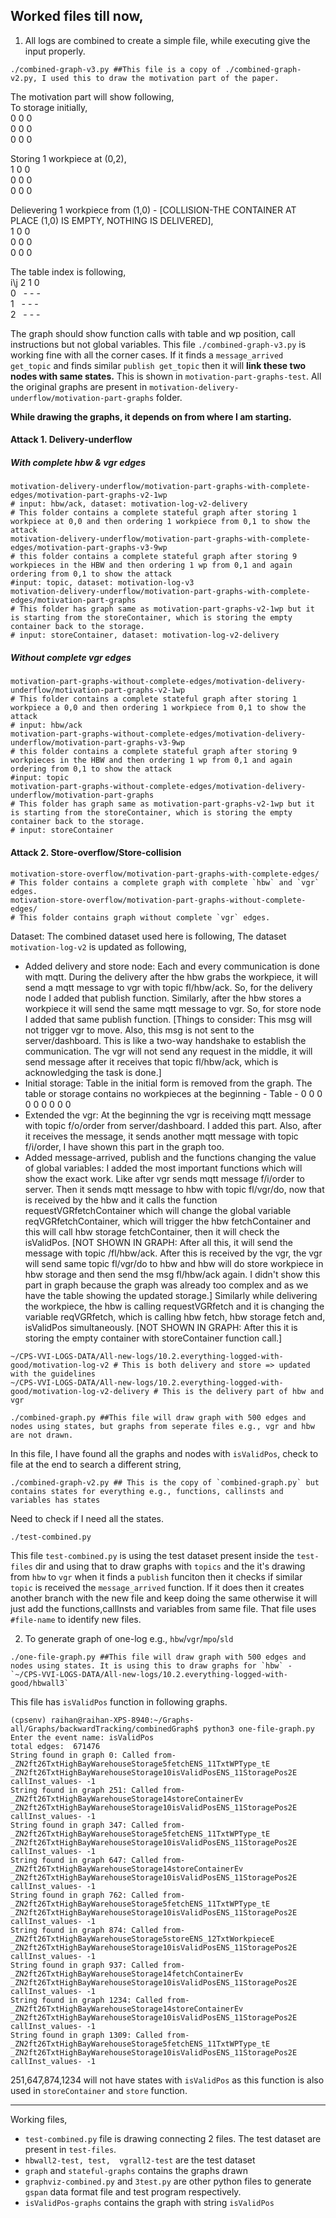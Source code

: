 Worked files till now,
------------------
1. All logs are combined to create a simple file, while executing give the input properly.
```
./combined-graph-v3.py ##This file is a copy of ./combined-graph-v2.py, I used this to draw the motivation part of the paper. 
```
The motivation part will show following,<br/>
To storage initially,<br/>
0 0 0<br/>
0 0 0<br/>
0 0 0<br/>

Storing 1 workpiece at (0,2),<br/>
1 0 0<br/>
0 0 0<br/>
0 0 0<br/>

Delievering 1 workpiece from (1,0) - [COLLISION-THE CONTAINER AT PLACE (1,0) IS EMPTY, NOTHING IS DELIVERED],<br/>
1 0 0<br/>
0 0 0<br/>
0 0 0<br/>

The table index is following,<br/>
i\j 2 1 0<br/>
0 &nbsp; - - -<br/>
1 &nbsp; - - -<br/>
2 &nbsp; - - -<br/>

The graph should show function calls with table and wp position, call instructions but not global variables. This file `./combined-graph-v3.py` is working fine with all the corner cases. If it finds a `message_arrived get_topic` and finds similar `publish get_topic` then it will **link these two nodes with same states.** This is shown in `motivation-part-graphs-test`. All the original graphs are present in `motivation-delivery-underflow/motivation-part-graphs` folder.

**While drawing the graphs, it depends on from where I am starting.**
#### Attack 1. Delivery-underflow
##### With complete hbw & vgr edges
```
motivation-delivery-underflow/motivation-part-graphs-with-complete-edges/motivation-part-graphs-v2-1wp 
# input: hbw/ack, dataset: motivation-log-v2-delivery
# This folder contains a complete stateful graph after storing 1 workpiece at 0,0 and then ordering 1 workpiece from 0,1 to show the attack 
motivation-delivery-underflow/motivation-part-graphs-with-complete-edges/motivation-part-graphs-v3-9wp 
# this folder contains a complete stateful graph after storing 9 workpieces in the HBW and then ordering 1 wp from 0,1 and again ordering from 0,1 to show the attack
#input: topic, dataset: motivation-log-v3
motivation-delivery-underflow/motivation-part-graphs-with-complete-edges/motivation-part-graphs 
# This folder has graph same as motivation-part-graphs-v2-1wp but it is starting from the storeContainer, which is storing the empty container back to the storage.
# input: storeContainer, dataset: motivation-log-v2-delivery
```
##### Without complete vgr edges
```
motivation-part-graphs-without-complete-edges/motivation-delivery-underflow/motivation-part-graphs-v2-1wp 
# This folder contains a complete stateful graph after storing 1 workpiece a 0,0 and then ordering 1 workpiece from 0,1 to show the attack
# input: hbw/ack
motivation-part-graphs-without-complete-edges/motivation-delivery-underflow/motivation-part-graphs-v3-9wp 
# this folder contains a complete stateful graph after storing 9 workpieces in the HBW and then ordering 1 wp from 0,1 and again ordering from 0,1 to show the attack
#input: topic
motivation-part-graphs-without-complete-edges/motivation-delivery-underflow/motivation-part-graphs 
# This folder has graph same as motivation-part-graphs-v2-1wp but it is starting from the storeContainer, which is storing the empty container back to the storage.
# input: storeContainer
```

#### Attack 2. Store-overflow/Store-collision
```
motivation-store-overflow/motivation-part-graphs-with-complete-edges/ 
# This folder contains a complete graph with complete `hbw` and `vgr` edges.
motivation-store-overflow/motivation-part-graphs-without-complete-edges/ 
# This folder contains graph without complete `vgr` edges.
```

Dataset: The combined dataset used here is following,
The dataset `motivation-log-v2` is updated as following,
- Added delivery and store node: Each and every communication is done with mqtt. During the delivery after the hbw grabs the workpiece, it will send a mqtt message to vgr with topic fl/hbw/ack. So, for the delivery node I added that publish function. Similarly, after the hbw stores a workpiece it will send the same mqtt message to vgr. So, for store node I added that same publish function. [Things to consider: This msg will not trigger vgr to move. Also, this msg is not sent to the server/dashboard. This is like a two-way handshake to establish the communication. The vgr will not send any request in the middle, it will send message after it receives that topic fl/hbw/ack, which is acknowledging the task is done.]
- Initial storage: Table in the initial form is removed from the graph. The table or storage contains no workpieces at the beginning - Table - 0 0 0 0 0 0 0 0 0
- Extended the vgr: At the beginning the vgr is receiving mqtt message with topic f/o/order from server/dashboard. I added this part. Also, after it receives the message, it sends another mqtt message with topic f/i/order, I have shown this part in the graph too.
- Added message-arrived, publish and the functions changing the value of global variables: I added the most important functions which will show the exact work. Like after vgr sends mqtt message f/i/order to server. Then it sends mqtt message to hbw with topic fl/vgr/do, now that is received by the hbw and it calls the function requestVGRfetchContainer which will change the global variable reqVGRfetchContainer, which will trigger the hbw fetchContainer and this will call hbw storage fetchContainer, then it will check the isValidPos. [NOT SHOWN IN GRAPH: After all this, it will send the message with topic /fl/hbw/ack. After this is received by the vgr, the vgr will send same topic fl/vgr/do to hbw and hbw will do store workpiece in hbw storage and then send the msg fl/hbw/ack again. I didn't show this part in graph because the graph was already too complex and as we have the table showing the updated storage.] Similarly while delivering the workpiece, the hbw is calling requestVGRfetch and it is changing the variable reqVGRfetch, which is calling hbw fetch, hbw storage fetch and, isValidPos simultaneously. [NOT SHOWN IN GRAPH: After this it is storing the empty container with storeContainer function call.]
```
~/CPS-VVI-LOGS-DATA/All-new-logs/10.2.everything-logged-with-good/motivation-log-v2 # This is both delivery and store => updated with the guidelines
~/CPS-VVI-LOGS-DATA/All-new-logs/10.2.everything-logged-with-good/motivation-log-v2-delivery # This is the delivery part of hbw and vgr
```


```
./combined-graph.py ##This file will draw graph with 500 edges and nodes using states, but graphs from seperate files e.g., vgr and hbw are not drawn.
```
In this file, I have found all the graphs and nodes with `isValidPos`, check to file at the end to search a different string,
```
./combined-graph-v2.py ## This is the copy of `combined-graph.py` but contains states for everything e.g., functions, callinsts and variables has states
```
Need to check if I need all the states.

```
./test-combined.py
```
This file `test-combined.py` is using the test dataset present inside the `test-files` dir and using that to draw graphs with `topics` and the it's drawing from `hbw` to `vgr` when it finds a `publish` funciton then it checks if similar `topic` is received the `message_arrived` function. If it does then it creates another branch with the new file and keep doing the same otherwise it will just add the functions,callInsts and variables from same file.
That file uses `#file-name` to identify new files.

2. To generate graph of one-log e.g., `hbw`/`vgr`/`mpo`/`sld`
```
./one-file-graph.py ##This file will draw graph with 500 edges and nodes using states. It is using this to draw graphs for `hbw` - `~/CPS-VVI-LOGS-DATA/All-new-logs/10.2.everything-logged-with-good/hbwall3`
```
This file has `isValidPos` function in following graphs.
```
(cpsenv) raihan@raihan-XPS-8940:~/Graphs-all/Graphs/backwardTracking/combinedGraph$ python3 one-file-graph.py
Enter the event name: isValidPos
total edges:  671476
String found in graph 0: Called from- _ZN2ft26TxtHighBayWarehouseStorage5fetchENS_11TxtWPType_tE _ZN2ft26TxtHighBayWarehouseStorage10isValidPosENS_11StoragePos2E callInst_values- -1
String found in graph 251: Called from- _ZN2ft26TxtHighBayWarehouseStorage14storeContainerEv _ZN2ft26TxtHighBayWarehouseStorage10isValidPosENS_11StoragePos2E callInst_values- -1
String found in graph 347: Called from- _ZN2ft26TxtHighBayWarehouseStorage5fetchENS_11TxtWPType_tE _ZN2ft26TxtHighBayWarehouseStorage10isValidPosENS_11StoragePos2E callInst_values- -1
String found in graph 647: Called from- _ZN2ft26TxtHighBayWarehouseStorage14storeContainerEv _ZN2ft26TxtHighBayWarehouseStorage10isValidPosENS_11StoragePos2E callInst_values- -1
String found in graph 762: Called from- _ZN2ft26TxtHighBayWarehouseStorage5fetchENS_11TxtWPType_tE _ZN2ft26TxtHighBayWarehouseStorage10isValidPosENS_11StoragePos2E callInst_values- -1
String found in graph 874: Called from- _ZN2ft26TxtHighBayWarehouseStorage5storeENS_12TxtWorkpieceE _ZN2ft26TxtHighBayWarehouseStorage10isValidPosENS_11StoragePos2E callInst_values- -1
String found in graph 937: Called from- _ZN2ft26TxtHighBayWarehouseStorage14fetchContainerEv _ZN2ft26TxtHighBayWarehouseStorage10isValidPosENS_11StoragePos2E callInst_values- -1
String found in graph 1234: Called from- _ZN2ft26TxtHighBayWarehouseStorage14storeContainerEv _ZN2ft26TxtHighBayWarehouseStorage10isValidPosENS_11StoragePos2E callInst_values- -1
String found in graph 1309: Called from- _ZN2ft26TxtHighBayWarehouseStorage5fetchENS_11TxtWPType_tE _ZN2ft26TxtHighBayWarehouseStorage10isValidPosENS_11StoragePos2E callInst_values- -1
```
251,647,874,1234 will not have states with `isValidPos` as this function is also used in `storeContainer` and `store` function.

------------------

Working files,
- `test-combined.py` file is drawing connecting 2 files. The test dataset are present in `test-files`.
- `hbwall2-test, test,  vgrall2-test` are the test dataset
- `graph` and `stateful-graphs` contains the graphs drawn
- `graphviz-combined.py` and `3test.py` are other python files to generate `gspan` data format file and test program respectively. 
- `isValidPos-graphs` contains the graph with string `isValidPos`

